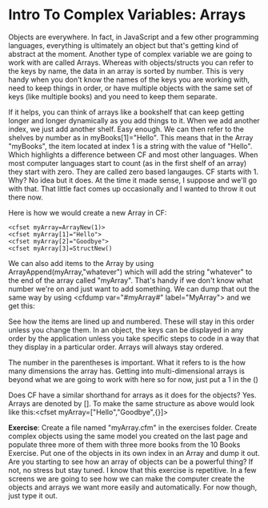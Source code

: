# Intro To Complex Variables: Arrays

Objects are everywhere. In fact, in JavaScript and a few other programming languages, everything is ultimately an object but that's getting kind of abstract at the moment. Another type of complex variable we are going to work with are called Arrays. Whereas with objects/structs you can refer to the keys by name, the data in an array is sorted by number. This is very handy when you don't know the names of the keys you are working with, need to keep things in order, or have multiple objects with the same set of keys (like multiple books) and you need to keep them separate.

If it helps, you can think of arrays like a bookshelf that can keep getting longer and longer dynamically as you add things to it. When we add another index, we just add another shelf. Easy enough. We can then refer to the shelves by number as in myBooks\[1]="Hello". This means that in the Array "myBooks", the item located at index 1 is a string with the value of "Hello". Which highlights a difference between CF and most other languages. When most computer languages start to count (as in the first shelf of an array) they start with zero. They are called zero based langauges. CF starts with 1. Why? No idea but it does. At the time it made sense, I suppose and we'll go with that. That little fact comes up occasionally and I wanted to throw it out there now.

Here is how we would create a new Array in CF:

```
<cfset myArray=ArrayNew(1)>
<cfset myArray[1]="Hello">
<cfset myArray[2]="Goodbye">
<cfset myArray[3]=StructNew()
```

We can also add items to the Array by using ArrayAppend(myArray,"whatever") which will add the string "whatever" to the end of the array called "myArray". That's handy if we don't know what number we're on and just want to add something. We can dump that out the same way by using \<cfdump var="#myArray#" label="MyArray"> and we get this:

See how the items are lined up and numbered. These will stay in this order unless you change them. In an object, the keys can be displayed in any order by the application unless you take specific steps to code in a way that they display in a particular order. Arrays will always stay ordered.

The number in the parentheses is important. What it refers to is the how many dimensions the array has. Getting into multi-dimensional arrays is beyond what we are going to work with here so for now, just put a 1 in the ()

Does CF have a similar shorthand for arrays as it does for the objects? Yes. Arrays are denoted by \[]. To make the same structure as above would look like this:\<cfset myArray=\["Hello","Goodbye",{}]>

**Exercise**: Create a file named "myArray.cfm" in the exercises folder. Create complex objects using the same model you created on the last page and populate three more of them with three more books from the 10 Books Exercise. Put one of the objects in its own index in an Array and dump it out. Are you starting to see how an array of objects can be a powerful thing? If not, no stress but stay tuned. I know that this exercise is repetitive. In a few screens we are going to see how we can make the computer create the objects and arrays we want more easily and automatically. For now though, just type it out.
